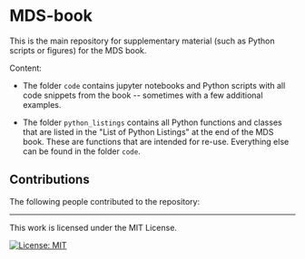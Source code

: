 # MDS-book
This is the main repository for supplementary material (such as Python scripts or figures) for the MDS book.

Content:
- The folder `code` contains jupyter notebooks and Python scripts with all code snippets from the book -- sometimes with a few additional examples.

- The folder `python_listings` contains all Python functions and classes that are listed in the "List of Python Listings" at the end of the MDS book. These are functions that are intended for re-use. Everything else can be found in the folder `code`.




## Contributions
The following people contributed to the repository:


<!-- 

## Change Log
<b>0.1.0</b> (Jan 27, 2024)
- first release

<b>0.1.1</b> (Jan 27, 2024)
- edit README.md
- add documentation 

-->


<hr>
This work is licensed under the MIT License.

[![License: MIT](https://img.shields.io/badge/License-MIT-yellow.svg)](https://opensource.org/licenses/MIT)